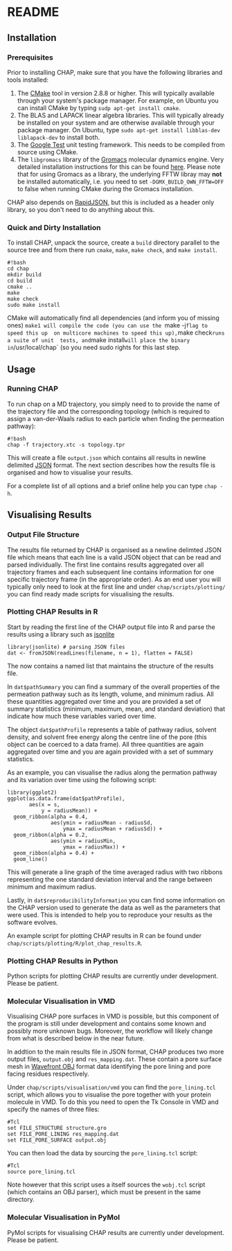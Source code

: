 # README #

## Installation ##

### Prerequisites ###

Prior to installing CHAP, make sure that you have the following libraries and tools installed:

1. The [CMake](https://cmake.org/) tool in version 2.8.8 or higher. This will 
typically available through your system's package manager. For example, on 
Ubuntu you can install CMake by typing `sudp apt-get install cmake`.
2. The BLAS and LAPACK linear algebra libraries. This will typically already be
installed on your system and are otherwise available through your package 
manager. On Ubuntu, type `sudo apt-get install libblas-dev liblapack-dev` to
install both.
3. The [Google Test](https://github.com/google/googletest) unit testing 
framework. This needs to be compiled from source using CMake.
4. The `libgromacs` library of the [Gromacs](http://www.gromacs.org/) molecular 
dynamics engine. Very detailed installation instructions for this can be found
[here](http://manual.gromacs.org/documentation/2016.3/install-guide/index.html).
Please note that for using Gromacs as a library, the underlying FFTW libray 
may **not** be installed automatically, i.e. you need to set
`-DGMX_BUILD_OWN_FFTW=OFF` to false when running CMake during the Gromacs 
installation.

CHAP also depends on [RapidJSON](http://rapidjson.org/), but this is included
as a header only library, so you don't need to do anything about this.


### Quick and Dirty Installation ###

To install CHAP, unpack the source, create a `build` directory parallel to the
source tree and from there run `cmake`, `make`, `make check`, and 
`make install`.

~~~
#!bash
cd chap
mkdir build
cd build
cmake ..
make
make check
sudo make install
~~~

CMake will automatically find all dependencies (and inform you of missing ones)
`make1 will compile the code (you can use the `make -j` flag to speed this up 
on multicore machines to speed this up), `make check` runs a suite of unit 
tests, and `make install` will place the binary in `/usr/local/chap` (so you
need sudo rights for this last step.


## Usage ##

### Running CHAP ###

To run chap on a MD trajectory, you simply need to to provide the name of the
trajectory file and the corresponding topology (which is required to assign
a van-der-Waals radius to each particle when finding the permeation pathway):

```
#!bash
chap -f trajectory.xtc -s topology.tpr
```

This will create a file `output.json` which contains all results in newline
delimited [JSON](http://www.json.org/) format. The next section describes how
the results file is organised and how to visualise your results.

For a complete list of all options and a brief online help you can type 
`chap -h`.


## Visualising Results ##

### Output File Structure ###

The results file returned by CHAP is organised as a newline delimted JSON file
which means that each line is a valid JSON object that can be read and parsed
individually. The first line contains results aggregated over all trajectory
frames and each subsequent line contains information for one specific 
trajectory frame (in the appropriate order). As an end user you will typically 
only need to look at the first line and under `chap/scripts/plotting/` you can 
find ready made scripts for visualising the results.

### Plotting CHAP Results in R ###

Start by reading the first line of the CHAP output file into R and parse the 
results using a library such as 
[jsonlite](https://cran.r-project.org/web/packages/jsonlite/index.html)

~~~
library(jsonlite) # parsing JSON files
dat <- fromJSON(readLines(filename, n = 1), flatten = FALSE)
~~~

The now contains a named list that maintains the structure of the results file.

In `dat$pathSummary` you can find a summary of the overall properties of the
permeation pathway such as its length, volume, and minimum radius. All these
quantities aggregated over time and you are provided a set of summary 
statistics (minimum, maximum, mean, and standard deviation) that indicate how 
much these variables varied over time.

The object `dat$pathProfile` represents a table of pathway radius, solvent
density, and solvent free energy along the centre line of the pore (this object
can be coerced to a data frame). All three quantities are again aggregated 
over time and you are again provided with a set of summary statistics.

As an example, you can visualise the radius along the permation pathway and its
variation over time using the following script:
~~~
library(ggplot2)
ggplot(as.data.frame(dat$pathProfile),
       aes(x = s,
           y = radiusMean)) +
  geom_ribbon(alpha = 0.4,
              aes(ymin = radiusMean - radiusSd,
                  ymax = radiusMean + radiusSd)) +
  geom_ribbon(alpha = 0.2,
              aes(ymin = radiusMin,
                  ymax = radiusMax)) +
  geom_ribbon(alpha = 0.4) +
  geom_line()
~~~
This will generate a line graph of the time averaged radius with two ribbons
representing the one standard deviation interval and the range between minimum
and maximum radius. 

Lastly, in `dat$reproducibilityInformation` you can find some information on 
the CHAP version used to generate the data as well as the parameters that were
used. This is intended to help you to reproduce your results as the software
evolves.

An example script for plotting CHAP results in R can be found under 
`chap/scripts/plotting/R/plot_chap_results.R`. 


### Plotting CHAP Results in Python ###

Python scripts for plotting CHAP results are currently under development. 
Please be patient.


### Molecular Visualisation in VMD ###

Visualising CHAP pore surfaces in VMD is possible, but this component of the
program is still under development and contains some known and possibly 
more unknown bugs. Moreover, the workflow will likely change from what
is described below in the near future.

In addtion to the main results file in JSON format, CHAP produces two more
output files, `output.obj` and `res_mapping.dat`. These contain a pore 
surface mesh in 
[Wavefront OBJ](https://en.wikipedia.org/wiki/Wavefront_.obj_file) format
data identifying the pore lining and pore facing residues respectively.

Under `chap/scripts/visualisation/vmd` you can find the `pore_lining.tcl`
script, which allows you to visualise the pore together with your protein 
molecule in VMD. To do this you need to open the Tk Console in VMD and 
specify the names of three files:

~~~
#Tcl
set FILE_STRUCTURE structure.gro
set FILE_PORE_LINING res_mapping.dat
set FILE_PORE_SURFACE output.obj
~~~

You can then load the data by sourcing the `pore_lining.tcl` script:

~~~
#Tcl
source pore_lining.tcl
~~~

Note however that this script uses a itself sources the `wobj.tcl` script
(which contains an OBJ parser), which must be present in the same directory.


### Molecular Visualisation in PyMol ###

PyMol scripts for visualising CHAP results are currently under development.
Please be patient.
